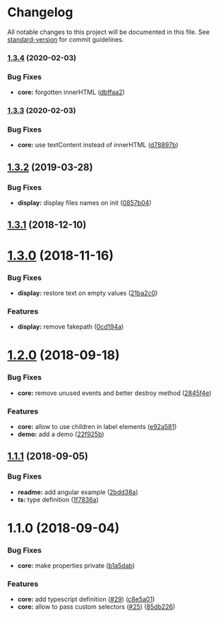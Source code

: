# Changelog

All notable changes to this project will be documented in this file. See [standard-version](https://github.com/conventional-changelog/standard-version) for commit guidelines.

### [1.3.4](https://github.com/Johann-S/bs-custom-file-input/compare/v1.3.3...v1.3.4) (2020-02-03)


### Bug Fixes

* **core:** forgotten innerHTML ([dbffaa2](https://github.com/Johann-S/bs-custom-file-input/commit/dbffaa2eb060ab43cbec7739fe45a6446f68053a))

### [1.3.3](https://github.com/Johann-S/bs-custom-file-input/compare/v1.3.2...v1.3.3) (2020-02-03)


### Bug Fixes

* **core:** use textContent instead of innerHTML ([d78897b](https://github.com/Johann-S/bs-custom-file-input/commit/d78897b8ef6afdd983e7629e168cba948adeed69))

## [1.3.2](https://github.com/Johann-S/bs-custom-file-input/compare/v1.3.1...v1.3.2) (2019-03-28)


### Bug Fixes

* **display:** display files names on init ([0857b04](https://github.com/Johann-S/bs-custom-file-input/commit/0857b04))



<a name="1.3.1"></a>
## [1.3.1](https://github.com/Johann-S/bs-custom-file-input/compare/v1.3.0...v1.3.1) (2018-12-10)



<a name="1.3.0"></a>
# [1.3.0](https://github.com/Johann-S/bs-custom-file-input/compare/v1.1.1...v1.3.0) (2018-11-16)


### Bug Fixes

* **display:** restore text on empty values ([21ba2c0](https://github.com/Johann-S/bs-custom-file-input/commit/21ba2c0))


### Features

* **display:** remove fakepath ([0cd194a](https://github.com/Johann-S/bs-custom-file-input/commit/0cd194a))



<a name="1.2.0"></a>
# [1.2.0](https://github.com/Johann-S/bs-custom-file-input/compare/v1.1.1...v1.2.0) (2018-09-18)


### Bug Fixes

* **core:** remove unused events and better destroy method ([2845f4e](https://github.com/Johann-S/bs-custom-file-input/commit/2845f4e))


### Features

* **core:** allow to use children in label elements ([e92a581](https://github.com/Johann-S/bs-custom-file-input/commit/e92a581))
* **demo:** add a demo ([22f925b](https://github.com/Johann-S/bs-custom-file-input/commit/22f925b))



<a name="1.1.1"></a>
## [1.1.1](https://github.com/Johann-S/bs-custom-file-input/compare/v1.1.0...v1.1.1) (2018-09-05)


### Bug Fixes

* **readme:** add angular example ([2bdd38a](https://github.com/Johann-S/bs-custom-file-input/commit/2bdd38a))
* **ts:** type definition ([1f7836a](https://github.com/Johann-S/bs-custom-file-input/commit/1f7836a))



<a name="1.1.0"></a>
# 1.1.0 (2018-09-04)


### Bug Fixes

* **core:** make properties private ([b1a5dab](https://github.com/Johann-S/bs-custom-file-input/commit/b1a5dab))


### Features

* **core:** add typescript definition ([#29](https://github.com/Johann-S/bs-custom-file-input/pull/29)) ([c8e5a01](https://github.com/Johann-S/bs-custom-file-input/commit/c8e5a01))
* **core:** allow to pass custom selectors ([#25](https://github.com/Johann-S/bs-custom-file-input/issues/25)) ([85db226](https://github.com/Johann-S/bs-custom-file-input/commit/85db226))
